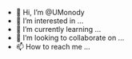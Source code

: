 - 👋 Hi, I’m @UMonody
- 👀 I’m interested in ...
- 🌱 I’m currently learning ...
- 💞️ I’m looking to collaborate on ...
- 📫 How to reach me ...

<!---
UMonody/UMonody is a ✨ special ✨ repository because its `README.md` (this file) appears on your GitHub profile.
You can click the Preview link to take a look at your changes.
--->
